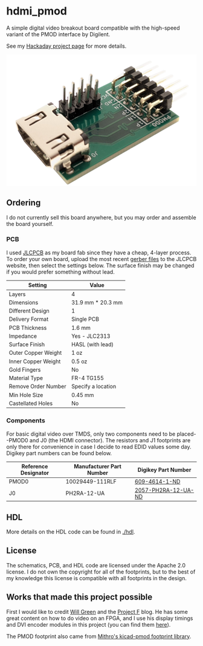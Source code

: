# hdmi_pmod
A simple digital video breakout board compatible with the high-speed variant of the PMOD interface by Digilent.

See my [Hackaday project page](https://hackaday.io/project/176327-hdmi-pmod) for more details.

![Assembled HDMI PMOD image](./docs/hdmi_pmod.png)

## Ordering
I do not currently sell this board anywhere, but you may order and assemble the board yourself.

### PCB
I used [JLCPCB](https://jlcpcb.com/) as my board fab since they have a cheap, 4-layer process. To order your own board,
upload the most recent [gerber files](./gerbers/) to the JLCPCB website, then select the settings below.
The surface finish may be changed if you would prefer something without lead.

| Setting             | Value              |
| ------------------- | ------------------ |
| Layers              | 4                  |
| Dimensions          | 31.9 mm * 20.3 mm  |
| Different Design    | 1                  |
| Delivery Format     | Single PCB         |
| PCB Thickness       | 1.6 mm             |
| Impedance           | Yes - JLC2313      |
| Surface Finish      | HASL (with lead)   |
| Outer Copper Weight | 1 oz               |
| Inner Copper Weight | 0.5 oz             |
| Gold Fingers        | No                 |
| Material Type       | FR-4 TG155         |
| Remove Order Number | Specify a location |
| Min Hole Size       | 0.45 mm            |
| Castellated Holes   | No                 |

### Components
For basic digital video over TMDS, only two components need to be placed--PMOD0 and J0 (the HDMI connector). The
resistors and J1 footprints are only there for convenience in case I decide to read EDID values some day. Digikey part
numbers can be found below.

| Reference Designator | Manufacturer Part Number | Digikey Part Number
| -------------------- | ------------------------ | -------------------
| PMOD0                | 10029449-111RLF          | [609-4614-1-ND](https://www.digikey.com/en/products/detail/amphenol-icc-fci/10029449-111RLF/2785376)
| J0                   | PH2RA-12-UA              | [2057-PH2RA-12-UA-ND](https://www.digikey.com/en/products/detail/adam-tech/PH2RA-12-UA/9830569)

## HDL
More details on the HDL code can be found in [./hdl](./hdl).

## License
The schematics, PCB, and HDL code are licensed under the Apache 2.0 license. I do not own the copyright for all of the
footprints, but to the best of my knowledge this license is compatible with all footprints in the design.

## Works that made this project possible
First I would like to credit [Will Green](https://github.com/WillGreen) and the [Project F](https://projectf.io/) blog.
He has some great content on how to do video on an FPGA, and I use his display timings and DVI encoder modules in this
project (you can find them [here](https://github.com/projf/projf-explore/tree/master/lib/display)).

The PMOD footprint also came from [Mithro's kicad-pmod footprint library](https://github.com/mithro/kicad-pmod).
